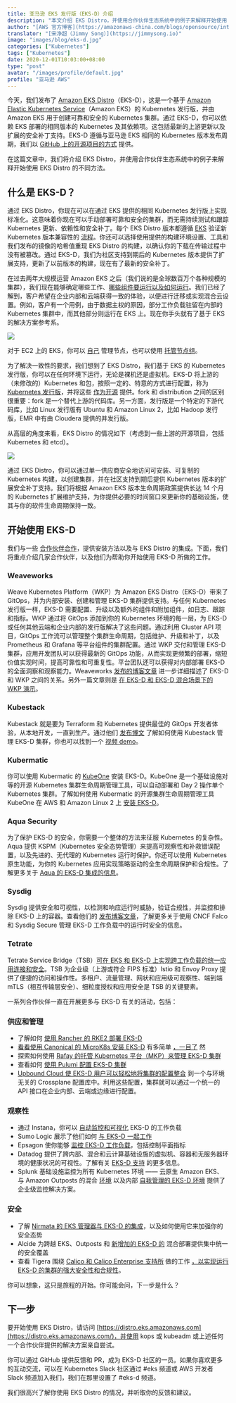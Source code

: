 ```yaml
---
title: 亚马逊 EKS 发行版（EKS-D）介绍
description: "本文介绍 EKS Distro，并使用合作伙伴生态系统中的例子来解释开始使用 EKS Distro 的不同方法。"
author: "[AWS 官方博客](https://amazonaws-china.com/blogs/opensource/introducing-amazon-eks-distro/)"
translator: "[宋净超（Jimmy Song）](https://jimmysong.io)"
image: "images/blog/eks-d.jpg"
categories: ["Kubernetes"]
tags: ["Kubernetes"]
date: 2020-12-01T10:03:00+08:00
type: "post"
avatar: "/images/profile/default.jpg"
profile: "亚马逊 AWS"
---
```


今天，我们发布了 [Amazon EKS Distro](https://distro.eks.amazonaws.com/)（EKS-D），这是一个基于 [Amazon Elastic Kubernetes Service](https://amazonaws-china.com/eks/)（Amazon EKS）的 Kubernetes 发行版，并由 Amazon EKS 用于创建可靠和安全的 Kubernetes 集群。通过 EKS-D，你可以依赖 EKS 部署的相同版本的 Kubernetes 及其依赖项。这包括最新的上游更新以及扩展的安全补丁支持。EKS-D 遵循与亚马逊 EKS 相同的 Kubernetes 版本发布周期，我们以 [GitHub 上的开源项目的方式](https://github.com/aws/eks-distro) 提供。

在这篇文章中，我们将介绍 EKS Distro，并使用合作伙伴生态系统中的例子来解释开始使用 EKS Distro 的不同方法。

## 什么是 EKS-D？

通过 EKS Distro，你现在可以在通过 EKS 提供的相同 Kubernetes 发行版上实现标准化。这意味着你现在可以手动部署可靠和安全的集群，而无需持续测试和跟踪 Kubernetes 更新、依赖性和安全补丁。每个 EKS Distro 版本都遵循 [EKS](https://docs.aws.amazon.com/eks/latest/userguide/kubernetes-versions.html#kubernetes-release-calendar) 验证新 Kubernetes 版本兼容性的 [流程](https://docs.aws.amazon.com/eks/latest/userguide/kubernetes-versions.html#kubernetes-release-calendar)。你还可以选择使用提供的构建环境设置、工具和我们发布的镜像的哈希值重现 EKS Distro 的构建，以确认你的下载在传输过程中没有被篡改。通过 EKS-D，我们为社区支持到期后的 Kubernetes 版本提供了扩展支持，更新了以前版本的构建，现在有了最新的安全补丁。

在过去两年大规模运营 Amazon EKS 之后（我们说的是全球数百万个各种规模的集群），我们现在能够确定哪些工作、[哪些组件要运行以及如何运行](https://kccncna19.sched.com/event/Uaav/living-with-the-pathology-of-the-cloud-how-aws-runs-lots-of-clusters-micah-hausler-amazon)。我们已经了解到，客户希望在企业内部和云端获得一致的体验，以便进行迁移或实现混合云设置。例如，客户有一个用例，由于数据主权的原因，部分工作负载驻留在内部的 Kubernetes 集群中，而其他部分则运行在 EKS 上。现在你手头就有了基于 EKS 的解决方案参考系。

![](https://tva1.sinaimg.cn/large/0081Kckwgy1glhwzwpf3fj30rs0fst9y.jpg)

对于 EC2 上的 EKS，你可以 [自己](https://docs.aws.amazon.com/eks/latest/userguide/worker.html) 管理节点，也可以使用 [托管节点组](https://docs.aws.amazon.com/eks/latest/userguide/managed-node-groups.html)。

为了解决一致性的要求，我们想到了 EKS Distro，我们基于 EKS 的 Kubernetes 发行版，你可以在任何环境下运行，无论是裸机还是虚拟机。EKS-D 将上游的（未修改的）Kubernetes 和包，按照一定的、特意的方式进行配置，称为 [Kubernetes 发行版](https://github.com/cncf/k8s-conformance/blob/master/faq.md)，并将这些 [作为开源](https://github.com/aws/eks-distro) 提供。fork 和 distribution 之间的区别很重要：fork 是一个替代上游的代码库。另一方面，发行版是一个特定的下游代码库，比如 Linux 发行版有 Ubuntu 和 Amazon Linux 2，比如 Hadoop 发行版，EMR 中有由 Cloudera 提供的并发行版。

从高层的角度来看，EKS Distro 的情况如下（考虑到一些上游的开源项目，包括 Kubernetes 和 etcd）。

![](https://tva1.sinaimg.cn/large/0081Kckwgy1glhwzx24n5j30sg0p1q45.jpg)

通过 EKS Distro，你可以通过单一供应商安全地访问可安装、可复制的 Kubernetes 构建，以创建集群，并在社区支持到期后提供 Kubernetes 版本的扩展安全补丁支持。我们将根据 Amazon EKS 版本生命周期政策提供长达 14 个月的 Kubernetes 扩展维护支持，为你提供必要的时间窗口来更新你的基础设施，使其与你的软件生命周期保持一致。

## 开始使用 EKS-D

我们与一些 [合作伙伴合作](https://amazonaws-china.com/eks/eks-distro)，提供安装方法以及与 EKS Distro 的集成。下面，我们将重点介绍几家合作伙伴，以及他们为帮助你开始使用 EKS-D 所做的工作。

### Weaveworks

Weave Kubernetes Platform（WKP）为 Amazon EKS Distro（EKS-D）带来了 GitOps，并为内部安装、创建和管理 EKS-D 集群提供支持。与任何 Kubernetes 发行版一样，EKS-D 需要配置、升级以及额外的组件和附加组件，如日志、跟踪和指标。WKP 通过将 GitOps 添加到你的 Kubernetes 环境的每一层，为 EKS-D 或任何其他云端和企业内部的发行版解决了这些问题。通过利用 Cluster API 项目，GitOps 工作流可以管理整个集群生命周期，包括维护、升级和补丁，以及 Prometheus 和 Grafana 等平台组件的集群配置。通过 WKP 交付和管理 EKS-D 集群，应用开发团队可以获得最新的 GitOps 功能，从而实现更频繁的部署，缩短价值实现时间，提高可靠性和可重复性。平台团队还可以获得对内部部署 EKS-D 的全面洞察和观察能力。Weaveworks [发布的博客文章](https://weave.works/blog/on-prem-kubernetes-gitops-eks-distro) 进一步详细描述了 EKS-D 和 WKP 之间的关系。另外一篇文章则是 [在 EKS-D 和 EKS-D 混合场景下的 WKP 演示](https://weave.works/blog/multicluster-gitops-eks-d-wkp)。

### Kubestack

Kubestack 就是要为 Terraform 和 Kubernetes 提供最佳的 GitOps 开发者体验，从本地开发，一直到生产。通过他们 [发布博文](https://dev.to/kubestack/localhost-eks-development-environments-with-eks-d-and-kubestack-4p6) 了解如何使用 Kubestack 管理 EKS-D 集群，你也可以找到一个 [视频 demo](https://www.youtube.com/watch?v=TcVwtfFww4w)。

### Kubermatic

你可以使用 Kubermatic 的 [KubeOne](https://www.kubermatic.com/products/kubeone/) 安装 EKS-D。KubeOne 是一个基础设施对等的开源 Kubernetes 集群生命周期管理工具，可以自动部署和 Day 2 操作单个 Kubernetes 集群。了解如何使用 Kubermatic 的开源集群生命周期管理工具 KubeOne 在 AWS 和 Amazon Linux 2 上 [安装 EKS-D](https://www.kubermatic.com/blog/run-amazon-eks-distro-with-kubeone)。

### Aqua Security

为了保护 EKS-D 的安全，你需要一个整体的方法来征服 Kubernetes 的复杂性。Aqua 提供 KSPM（Kubernetes 安全态势管理）来提高可观察性和补救错误配置，以及先进的、无代理的 Kubernetes 运行时保护。你还可以使用 Kubernetes 原生功能，为你的 Kubernetes 应用实现策略驱动的全生命周期保护和合规性。了解更多关于 [Aqua 的 EKS-D 集成的信息](https://blog.aquasec.com/aws-security-eks-distro)。

### Sysdig

Sysdig 提供安全和可视性，以检测和响应运行时威胁，验证合规性，并监控和排除 EKS-D 上的容器。查看他们的 [发布博客文章](https://sysdig.com/blog/security-compliance-visibility-amazon-eks-d)，了解更多关于使用 CNCF Falco 和 Sysdig Secure 管理 EKS-D 工作负载中的运行时安全的信息。

### Tetrate

Tetrate Service Bridge（TSB）[可在 EKS 和 EKS-D 上实现跨工作负载的统一应用连接和安全](https://www.tetrate.io/blog/tetrate-expands-aws-partnership-to-bring-enterprise-grade-istio-for-eks-and-eks-distro/)。TSB 为企业级（上游或符合 FIPS 标准）Istio 和 Envoy Proxy 提供了便捷的访问和操作性。多租户、流量管理、网状和应用级可观察性、端到端 mTLS（相互传输层安全）、细粒度授权和应用安全是 TSB 的关键要素。

一系列合作伙伴一直在开展更多与 EKS-D 有关的活动，包括：

### 供应和管理

- 了解如何 [使用 Rancher 的 RKE2 部署 EKS-D](https://rancher.com/blog/2020/RKE2-supports-amazon-EKS-distro)
-  [看看使用 Canonical 的 MicroK8s 安装 EKS-D](https://snapcraft.io/eks) 有多简单 [，一目了](https://snapcraft.io/eks) 然
- 探索如何使用 [Rafay 的托管 Kubernetes 平台（MKP）来管理 EKS-D 集群](https://rafay.co/the-kubernetes-current/how-to-provision-and-manage-amazons-eks-distribution-using-rafay)
- 查看如何 [使用 Pulumi 配置 EKS-D 集群](https://pulumi.com/blog/amazon-eks-distro)
- [Upbound Cloud 使 EKS-D 用户可以轻松地将集群的配置整合](https://blog.upbound.io/eks-d-and-upbound/) 到一个与环境无关的 Crossplane 配置库中。利用这些配置，集群就可以通过一个统一的 API 接口在企业内部、云端或边缘进行配置。

### 观察性

- 通过 Instana，你可以 [自动监控和可视化](https://instana.com/blog/instana-brings-best-in-class-observability-with-the-new-amazon-kubernetes-distribution/) EKS-D 的工作负载
- Sumo Logic 展示了他们如何 [与 EKS-D 一起工作](https://www.sumologic.com/blog/monitor-aws-kubernetes-service/)
- Epsagon 使你能够 [监控 EKS-D 工作负载](https://epsagon.com/announcements/amazon-eks-distro/)，包括控制平面指标
- Datadog 提供了跨内部、混合和云计算基础设施的虚拟机、容器和无服务器环境的健康状况的可视性。了解有关 [EKS-D 支持](https://www.datadoghq.com/blog/amazon-eks-distro-monitoring/) 的更多信息。
- Splunk 基础设施监控为所有 Kubernetes 环境 —— 云原生 Amazon EKS、与 Amazon Outposts 的混合 [环境](https://www.splunk.com/en_us/blog/devops/monitor-amazon-eks-distro-eks-d-with-splunk.html) 以及内部 [自我管理的 EKS-D 环境](https://www.splunk.com/en_us/blog/devops/monitor-amazon-eks-distro-eks-d-with-splunk.html) 提供了企业级监控解决方案。

### 安全

- 了解 [Nirmata 的 EKS 管理器与 EKS-D 的集成](https://nirmata.com/2020/11/20/nirmata-delivers-consistent-hybrid-cloud-kubernetes-with-aws/)，以及如何使用它来加强你的安全态势
- Alcide 为跨越 EKS、Outposts 和 [新增加的 EKS-D 的](https://blog.alcide.io/alcide-and-amazon-eks-distro) 混合部署提供集中统一的安全覆盖
- 查看 Tigera 围绕 [Calico 和 Calico Enterprise 支持所](https://www.tigera.io/blog/tigera-amazon-eks-distro) 做的工作 [，以实现运行 EKS-D 的集群的强大安全性和合规性](https://www.tigera.io/blog/tigera-amazon-eks-distro)。

你可以想象，这只是旅程的开始。你可能会问，下一步是什么？

## 下一步

要开始使用 EKS Distro，请访问 [https://distro.eks.amazonaws.com](https://distro.eks.amazonaws.com/)，并使用 kops 或 kubeadm 或上述任何一个合作伙伴提供的解决方案亲自尝试。

你可以通过 GitHub 提供反馈和 PR，成为 EKS-D 社区的一员。如果你喜欢更多的互动交流，可以在 Kubernetes Slack 社区通过 #eks 频道或 AWS 开发者 Slack 频道加入我们，我们在那里设置了 #eks-d 频道。

我们很高兴了解你使用 EKS Distro 的情况，并听取你的反馈和建议。
